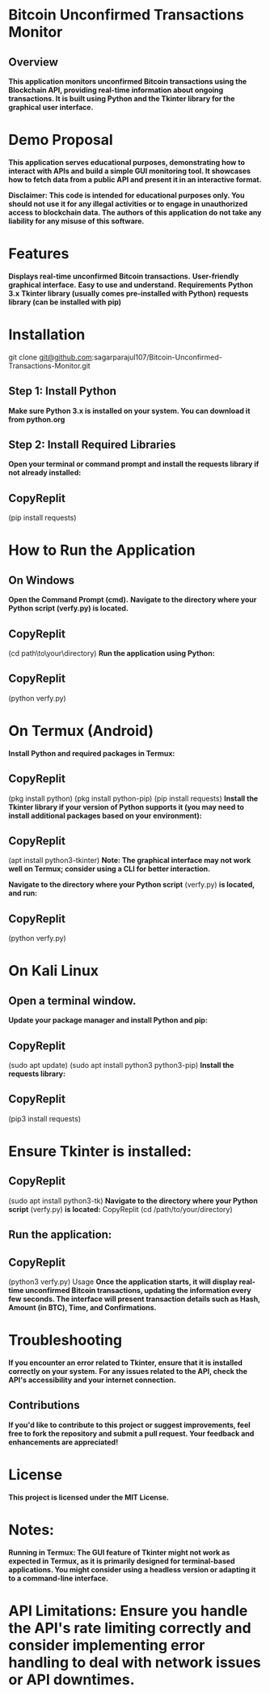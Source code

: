 # Bitcoin Unconfirmed Transactions Monitor 
## Overview
**This application monitors unconfirmed Bitcoin transactions using the Blockchain API, providing real-time information about ongoing transactions. It is built using Python and the Tkinter library for the graphical user interface.**

# Demo Proposal
**This application serves educational purposes, demonstrating how to interact with APIs and build a simple GUI monitoring tool. It showcases how to fetch data from a public API and present it in an interactive format.** 

**Disclaimer: This code is intended for educational purposes only. You should not use it for any illegal activities or to engage in unauthorized access to blockchain data. The authors of this application do not take any liability for any misuse of this software.**

# Features
**Displays real-time unconfirmed Bitcoin transactions.**
**User-friendly graphical interface.**
**Easy to use and understand.**
**Requirements**
**Python 3.x**
**Tkinter library (usually comes pre-installed with Python)**
**requests library (can be installed with pip)**
# Installation
git clone git@github.com:sagarparajul107/Bitcoin-Unconfirmed-Transactions-Monitor.git
## Step 1: Install Python
**Make sure Python 3.x is installed on your system. You can download it from python.org**

## Step 2: Install Required Libraries
**Open your terminal or command prompt and install the requests library if not already installed:**

## CopyReplit
(pip install requests)
# How to Run the Application
## On Windows
**Open the Command Prompt (cmd).**
**Navigate to the directory where your Python script (verfy.py) is located.**
## CopyReplit
(cd path\to\your\directory)
**Run the application using Python:**
## CopyReplit
(python verfy.py)
# On Termux (Android)
**Install Python and required packages in Termux:**

## CopyReplit
(pkg install python)
(pkg install python-pip)
(pip install requests)
**Install the Tkinter library if your version of Python supports it (you may need to install additional packages based on your environment):**

## CopyReplit
(apt install python3-tkinter)
**Note: The graphical interface may not work well on Termux; consider using a CLI for better interaction.**

**Navigate to the directory where your Python script** (verfy.py) **is located, and run:**

## CopyReplit
(python verfy.py)
# On Kali Linux
## Open a terminal window.
**Update your package manager and install Python and pip:**
## CopyReplit
(sudo apt update)
(sudo apt install python3 python3-pip)
**Install the requests library:**
## CopyReplit
(pip3 install requests)
# Ensure Tkinter is installed:
## CopyReplit
(sudo apt install python3-tk)
**Navigate to the directory where your Python script** (verfy.py) **is located:**
CopyReplit
(cd /path/to/your/directory)
## Run the application:
## CopyReplit
(python3 verfy.py)
Usage
**Once the application starts, it will display real-time unconfirmed Bitcoin transactions, updating the information every few seconds. The interface will present transaction details such as Hash, Amount (in BTC), Time, and Confirmations.**

# Troubleshooting
**If you encounter an error related to Tkinter, ensure that it is installed correctly on your system.** 
**For any issues related to the API, check the API's accessibility and your internet connection.**
## Contributions
**If you'd like to contribute to this project or suggest improvements, feel free to fork the repository and submit a pull request. Your feedback and enhancements are appreciated!**

# License
**This project is licensed under the MIT License.**

# Notes:
**Running in Termux: The GUI feature of Tkinter might not work as expected in Termux, as it is primarily designed for terminal-based applications. You might consider using a headless version or adapting it to a command-line interface.**

# API Limitations: Ensure you handle the API's rate limiting correctly and consider implementing error handling to deal with network issues or API downtimes.
